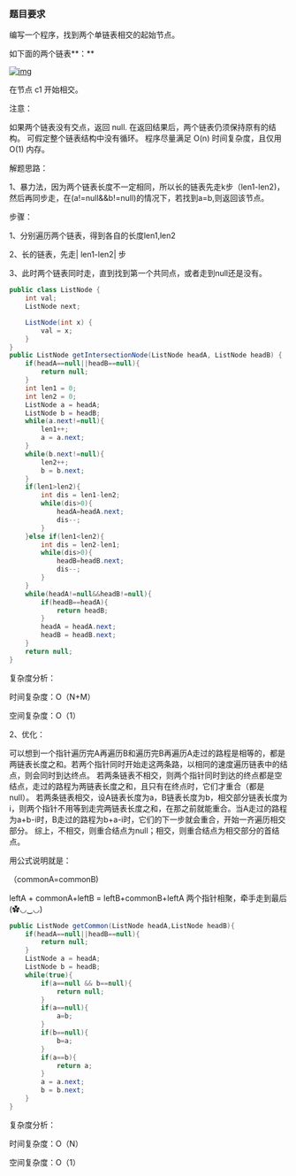 ### 题目要求

编写一个程序，找到两个单链表相交的起始节点。

如下面的两个链表**：**

[![img](https://assets.leetcode-cn.com/aliyun-lc-upload/uploads/2018/12/14/160_statement.png)](https://assets.leetcode-cn.com/aliyun-lc-upload/uploads/2018/12/14/160_statement.png)

在节点 c1 开始相交。

注意：

如果两个链表没有交点，返回 null.
在返回结果后，两个链表仍须保持原有的结构。
可假定整个链表结构中没有循环。
程序尽量满足 O(n) 时间复杂度，且仅用 O(1) 内存。

解题思路：

1、暴力法，因为两个链表长度不一定相同，所以长的链表先走k步（len1-len2)，然后再同步走，在(a!=null&&b!=null)的情况下，若找到a=b,则返回该节点。

步骤：

1、分别遍历两个链表，得到各自的长度len1,len2

2、长的链表，先走| len1-len2| 步

3、此时两个链表同时走，直到找到第一个共同点，或者走到null还是没有。

```java
public class ListNode {
    int val;
    ListNode next;

    ListNode(int x) {
        val = x;
    }
}
public ListNode getIntersectionNode(ListNode headA, ListNode headB) {
    if(headA==null||headB==null){
        return null;
    }
    int len1 = 0;
    int len2 = 0;
    ListNode a = headA;
    ListNode b = headB;
    while(a.next!=null){
        len1++;
        a = a.next;
    }
    while(b.next!=null){
        len2++;
        b = b.next;
    }
    if(len1>len2){
        int dis = len1-len2;
        while(dis>0){
            headA=headA.next;
            dis--;
        }
    }else if(len1<len2){
        int dis = len2-len1;
        while(dis>0){
            headB=headB.next;
            dis--;
        }
    }
    while(headA!=null&&headB!=null){
        if(headB==headA){
            return headB;
        }
        headA = headA.next;
        headB = headB.next;
    }
    return null;
}
```

复杂度分析：

时间复杂度：O（N+M）

空间复杂度：O（1）



2、优化：

可以想到一个指针遍历完A再遍历B和遍历完B再遍历A走过的路程是相等的，都是两链表长度之和。若两个指针同时开始走这两条路，以相同的速度遍历链表中的结点，则会同时到达终点。
若两条链表不相交，则两个指针同时到达的终点都是空结点，走过的路程为两链表长度之和，且只有在终点时，它们才重合（都是null）。
若两条链表相交，设A链表长度为a，B链表长度为b，相交部分链表长度为i，则两个指针不用等到走完两链表长度之和，在那之前就能重合。当A走过的路程为a+b-i时，B走过的路程为b+a-i时，它们的下一步就会重合，开始一齐遍历相交部分。
综上，不相交，则重合结点为null；相交，则重合结点为相交部分的首结点。



用公式说明就是：

（commonA=commonB)

leftA + commonA+leftB = leftB+commonB+leftA 两个指针相聚，牵手走到最后(✿◡‿◡)

```Java
public ListNode getCommon(ListNode headA,ListNode headB){
    if(headA==null||headB==null){
        return null;
    }
    ListNode a = headA;
    ListNode b = headB;
    while(true){
        if(a==null && b==null){
            return null;
        }
        if(a==null){
            a=b;
        }
        if(b==null){
            b=a;
        }
        if(a==b){
            return a;
        }
        a = a.next;
        b = b.next;
    }
}
```

复杂度分析：

时间复杂度：O（N）

空间复杂度：O（1）